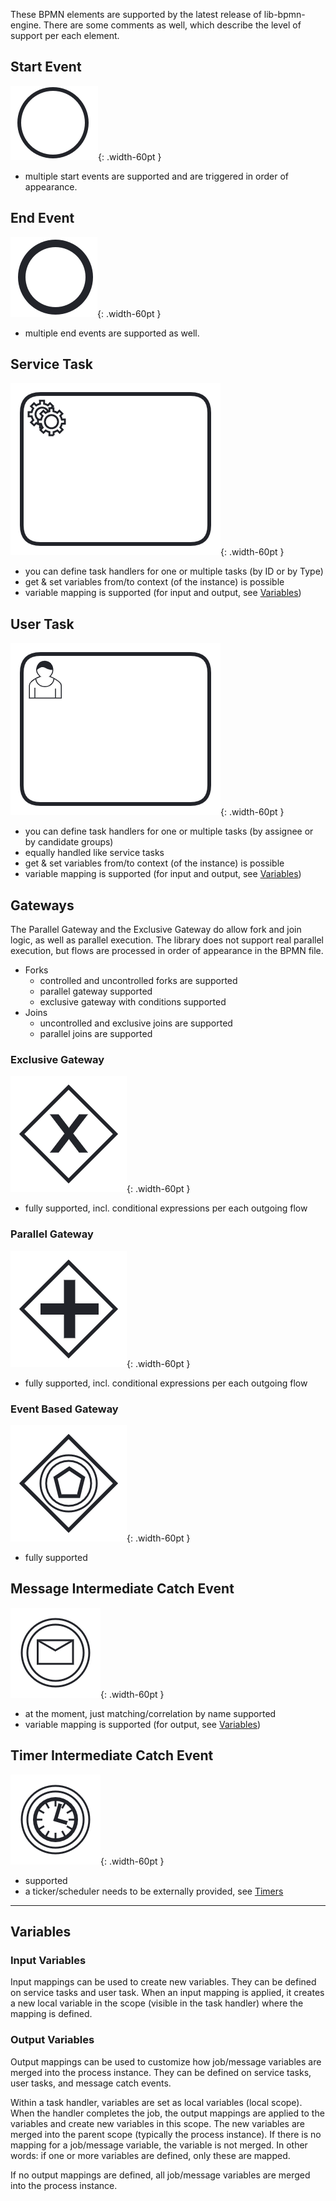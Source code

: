 
These BPMN elements are supported by the latest release of lib-bpmn-engine.
There are some comments as well, which describe the level of support per each element.

## Start Event                      

![](images/start_event.png){: .width-60pt }                      

* multiple start events are supported and are triggered in order of appearance. 

## End Event                        
![](images/end_event.png){: .width-60pt }  

* multiple end events are supported as well.

## Service Task                     
![](images/service_task.png){: .width-60pt }         

* you can define task handlers for one or multiple tasks (by ID or by Type)
* get & set variables from/to context (of the instance) is possible
* variable mapping is supported (for input and output, see [Variables](#variables))

## User Task                        
![](images/user_task.png){: .width-60pt }      

* you can define task handlers for one or multiple tasks (by assignee or by candidate groups)
* equally handled like service tasks
* get & set variables from/to context (of the instance) is possible
* variable mapping is supported (for input and output, see [Variables](#variables))

## Gateways

The Parallel Gateway and the Exclusive Gateway do allow fork and join logic,
as well as parallel execution. The library does not support real parallel execution,
but flows are processed in order of appearance in the BPMN file.

* Forks
    * controlled and uncontrolled forks are supported
    * parallel gateway supported
    * exclusive gateway with conditions supported
* Joins
    * uncontrolled and exclusive joins are supported
    * parallel joins are supported

### Exclusive Gateway                
![](images/exclusive_gateway.png){: .width-60pt }                

* fully supported, incl. conditional expressions per each outgoing flow

### Parallel Gateway                 
![](images/parallel_gateway.png){: .width-60pt }        

* fully supported, incl. conditional expressions per each outgoing flow

### Event Based Gateway              
![](images/event_based_gateway.png){: .width-60pt }              

* fully supported

## Message Intermediate Catch Event 
![](images/message_intermediate_catch_event.png){: .width-60pt } 

* at the moment, just matching/correlation by name supported
* variable mapping is supported (for output, see [Variables](#variables))

## Timer Intermediate Catch Event   
![](images/time_intermediate_catch_event.png){: .width-60pt }    

* supported
* a ticker/scheduler needs to be externally provided, see [Timers](advanced-timers.md)

----

## Variables

### Input Variables

Input mappings can be used to create new variables. They can be defined on service tasks and user task.
When an input mapping is applied, it creates a new local variable in the scope (visible in the task handler)
where the mapping is defined.

### Output Variables

Output mappings can be used to customize how job/message variables are merged into the process instance.
They can be defined on service tasks, user tasks, and message catch events.

Within a task handler, variables are set as local variables (local scope).
When the handler completes the job, the output mappings are applied to the variables
and create new variables in this scope. The new variables are merged into the parent scope (typically the process instance).
If there is no mapping for a job/message variable, the variable is not merged.
In other words: if one or more variables are defined, only these are mapped.

If no output mappings are defined, all job/message variables are merged into the process instance.
